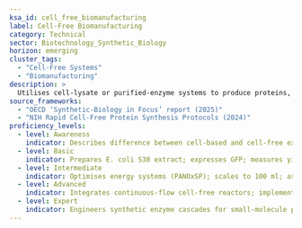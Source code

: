 ```yaml
---
ksa_id: cell_free_biomanufacturing
label: Cell-Free Biomanufacturing
category: Technical
sector: Biotechnology_Synthetic_Biology
horizon: emerging
cluster_tags:
  - "Cell-Free Systems"
  - "Biomanufacturing"
description: >
  Utilises cell-lysate or purified-enzyme systems to produce proteins, enzymes, or metabolites without living cells, enabling rapid prototyping and decentralised on-demand manufacturing.
source_frameworks:
  - "OECD ‘Synthetic-Biology in Focus’ report (2025)"
  - "NIH Rapid Cell-Free Protein Synthesis Protocols (2024)"
proficiency_levels:
  - level: Awareness
    indicator: Describes difference between cell-based and cell-free expression.
  - level: Basic
    indicator: Prepares E. coli S30 extract; expresses GFP; measures yield via fluorescence.
  - level: Intermediate
    indicator: Optimises energy systems (PANOxSP); scales to 100 ml; assesses cost per mg protein.
  - level: Advanced
    indicator: Integrates continuous-flow cell-free reactors; implements online product-quality analytics (HPLC).
  - level: Expert
    indicator: Engineers synthetic enzyme cascades for small-molecule production; files tech transfer packages for field hospitals or space missions.
---
```

